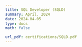 ```yaml
---
title: SQL Developer (SQLD)
summary: April. 2024
date: 2024-04-05
type: docs
math: false

url_pdf: certifications/SQLD.pdf
---
```


